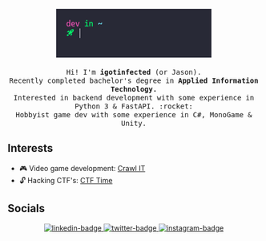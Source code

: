 <p align="center">
    <img src="https://raw.githubusercontent.com/igotinfected/igotinfected/master/assets/greeting.gif">
    <br /><br />
    <samp>
        Hi! I'm <strong>igotinfected</strong> (or Jason).<br />
        Recently completed bachelor's degree in <strong>Applied Information Technology.</strong><br />
        Interested in backend development with some experience in Python 3 & FastAPI. :rocket:<br />
        Hobbyist game dev with some experience in C#, MonoGame & Unity.
    </samp>
</p>

## Interests

- :video_game: Video game development: [Crawl IT](https://github.com/igotinfected/crawl-it)
- :unlock: Hacking CTF's: [CTF Time](https://ctftime.org/team/133757)

## Socials

<p align="center">
    <a href="https://linkedin.com/in/jasonrn">
        <img src="https://img.shields.io/badge/linkedin-Jason%20Rebelo%20Neves-blue?logo=linkedin&style=for-the-badge" alt="linkedin-badge" />
    </a>
    <a href="https://twitter.com/igotinfected">
        <img src="https://img.shields.io/badge/twitter-igotinfected-blue?logo=twitter&style=for-the-badge" alt="twitter-badge" />
    </a>
    <a href="https://instagram.com/devfected">
        <img src="https://img.shields.io/badge/instagram-devfected-blue?logo=instagram&style=for-the-badge" alt="instagram-badge" />
    </a>
</p>
